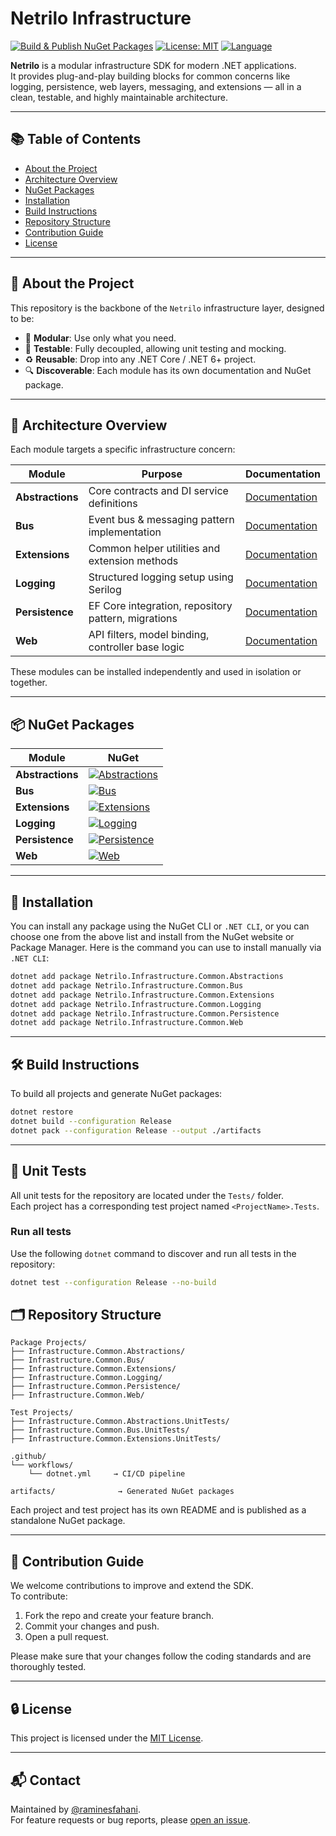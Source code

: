 # Netrilo Infrastructure

[![Build & Publish NuGet Packages](https://github.com/raminesfahani/Netrilo_Infrastructure/actions/workflows/nuget-packages.yml/badge.svg)](https://github.com/raminesfahani/Netrilo_Infrastructure/actions/workflows/nuget-packages.yml)
[![License: MIT](https://img.shields.io/badge/License-MIT-yellow.svg)](LICENSE)
[![Language](https://img.shields.io/github/languages/top/raminesfahani/Netrilo_Infrastructure)](https://github.com/raminesfahani/Netrilo_Infrastructure/search?l=c%23)

**Netrilo** is a modular infrastructure SDK for modern .NET applications.  
It provides plug-and-play building blocks for common concerns like logging, persistence, web layers, messaging, and extensions — all in a clean, testable, and highly maintainable architecture.

---

## 📚 Table of Contents

- [About the Project](#-about-the-project)
- [Architecture Overview](#-architecture-overview)
- [NuGet Packages](#-nuget-packages)
- [Installation](#-installation)
- [Build Instructions](#-build-instructions)
- [Repository Structure](#-repository-structure)
- [Contribution Guide](#-contribution-guide)
- [License](#-license)

---

## 📖 About the Project

This repository is the backbone of the `Netrilo` infrastructure layer, designed to be:

- 🔌 **Modular**: Use only what you need.
- 🧪 **Testable**: Fully decoupled, allowing unit testing and mocking.
- ♻️ **Reusable**: Drop into any .NET Core / .NET 6+ project.
- 🔍 **Discoverable**: Each module has its own documentation and NuGet package.

---

## 🧱 Architecture Overview

Each module targets a specific infrastructure concern:

| Module | Purpose | Documentation |
|--------|---------|----------------|
| **Abstractions** | Core contracts and DI service definitions | [Documentation](Src/Netrilo.Infrastructure.Common.Abstractions) |
| **Bus**         | Event bus & messaging pattern implementation | [Documentation](Src/Netrilo.Infrastructure.Common.Bus) |
| **Extensions**  | Common helper utilities and extension methods | [Documentation](Src/Netrilo.Infrastructure.Common.Extensions) |
| **Logging**     | Structured logging setup using Serilog | [Documentation](Src/Netrilo.Infrastructure.Common.Logging) |
| **Persistence** | EF Core integration, repository pattern, migrations | [Documentation](Src/Netrilo.Infrastructure.Common.Persistence) |
| **Web**         | API filters, model binding, controller base logic | [Documentation](Src/Netrilo.Infrastructure.Common.Web) |


These modules can be installed independently and used in isolation or together.

---

## 📦 NuGet Packages

| Module | NuGet |
|--------|-------|
| **Abstractions** | [![Abstractions](https://img.shields.io/nuget/v/Netrilo.Infrastructure.Common.Abstractions)](https://www.nuget.org/packages/Netrilo.Infrastructure.Common.Abstractions) |
| **Bus** | [![Bus](https://img.shields.io/nuget/v/Netrilo.Infrastructure.Common.Bus)](https://www.nuget.org/packages/Netrilo.Infrastructure.Common.Bus) |
| **Extensions** | [![Extensions](https://img.shields.io/nuget/v/Netrilo.Infrastructure.Common.Extensions)](https://www.nuget.org/packages/Netrilo.Infrastructure.Common.Extensions) |
| **Logging** | [![Logging](https://img.shields.io/nuget/v/Netrilo.Infrastructure.Common.Logging)](https://www.nuget.org/packages/Netrilo.Infrastructure.Common.Logging) |
| **Persistence** | [![Persistence](https://img.shields.io/nuget/v/Netrilo.Infrastructure.Common.Persistence)](https://www.nuget.org/packages/Netrilo.Infrastructure.Common.Persistence) |
| **Web** | [![Web](https://img.shields.io/nuget/v/Netrilo.Infrastructure.Common.Web)](https://www.nuget.org/packages/Netrilo.Infrastructure.Common.Web) |

---

## 🚀 Installation

You can install any package using the NuGet CLI or `.NET CLI`, or you can choose one from the above list and install from the NuGet website or Package Manager. Here is the command you can use to install manually via `.NET CLI`:

```bash
dotnet add package Netrilo.Infrastructure.Common.Abstractions
dotnet add package Netrilo.Infrastructure.Common.Bus
dotnet add package Netrilo.Infrastructure.Common.Extensions
dotnet add package Netrilo.Infrastructure.Common.Logging
dotnet add package Netrilo.Infrastructure.Common.Persistence
dotnet add package Netrilo.Infrastructure.Common.Web
```

---

## 🛠️ Build Instructions

To build all projects and generate NuGet packages:

```bash
dotnet restore
dotnet build --configuration Release
dotnet pack --configuration Release --output ./artifacts
```

---

## 🧪 Unit Tests

All unit tests for the repository are located under the `Tests/` folder.  
Each project has a corresponding test project named `<ProjectName>.Tests`.

### Run all tests

Use the following `dotnet` command to discover and run all tests in the repository:

```bash
dotnet test --configuration Release --no-build
```

## 🗂️ Repository Structure

```
Package Projects/
├── Infrastructure.Common.Abstractions/
├── Infrastructure.Common.Bus/
├── Infrastructure.Common.Extensions/
├── Infrastructure.Common.Logging/
├── Infrastructure.Common.Persistence/
├── Infrastructure.Common.Web/

Test Projects/
├── Infrastructure.Common.Abstractions.UnitTests/
├── Infrastructure.Common.Bus.UnitTests/
├── Infrastructure.Common.Extensions.UnitTests/

.github/
└── workflows/
    └── dotnet.yml     → CI/CD pipeline

artifacts/              → Generated NuGet packages
```

Each project and test project has its own README and is published as a standalone NuGet package.

---

## 🤝 Contribution Guide

We welcome contributions to improve and extend the SDK.  
To contribute:

1. Fork the repo and create your feature branch.
2. Commit your changes and push.
3. Open a pull request.

Please make sure that your changes follow the coding standards and are thoroughly tested.

---

## 🔒 License

This project is licensed under the [MIT License](LICENSE).

---

## 📬 Contact

Maintained by [@raminesfahani](https://github.com/raminesfahani).  
For feature requests or bug reports, please [open an issue](https://github.com/raminesfahani/Netrilo_Infrastructure/issues).
